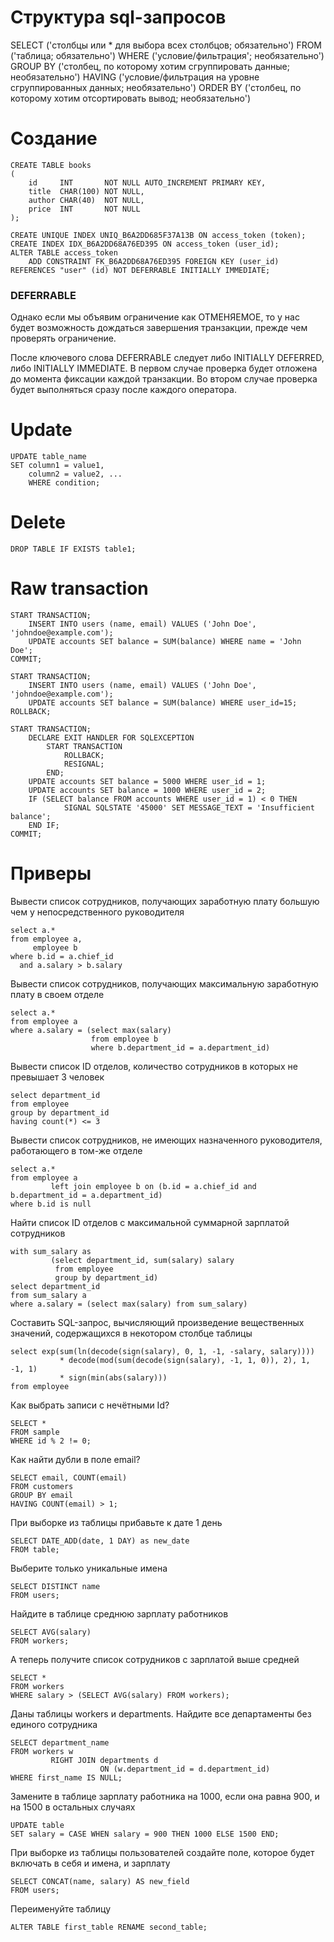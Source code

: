 # Структура sql-запросов

SELECT ('столбцы или * для выбора всех столбцов; обязательно')
FROM ('таблица; обязательно')
WHERE ('условие/фильтрация'; необязательно')
GROUP BY ('столбец, по которому хотим сгруппировать данные; необязательно')
HAVING ('условие/фильтрация на уровне сгруппированных данных; необязательно')
ORDER BY ('столбец, по которому хотим отсортировать вывод; необязательно')

# Создание

```mysql
CREATE TABLE books
(
    id     INT       NOT NULL AUTO_INCREMENT PRIMARY KEY,
    title  CHAR(100) NOT NULL,
    author CHAR(40)  NOT NULL,
    price  INT       NOT NULL
);

CREATE UNIQUE INDEX UNIQ_B6A2DD685F37A13B ON access_token (token);
CREATE INDEX IDX_B6A2DD68A76ED395 ON access_token (user_id);
ALTER TABLE access_token
    ADD CONSTRAINT FK_B6A2DD68A76ED395 FOREIGN KEY (user_id) REFERENCES "user" (id) NOT DEFERRABLE INITIALLY IMMEDIATE;
```

### DEFERRABLE

Однако если мы объявим ограничение как ОТМЕНЯЕМОЕ, то у нас будет возможность дождаться завершения транзакции, прежде чем проверять ограничение.

После ключевого слова DEFERRABLE следует либо INITIALLY DEFERRED, либо INITIALLY IMMEDIATE. В первом случае проверка будет отложена до момента фиксации каждой транзакции. Во втором случае проверка будет выполняться сразу после каждого
оператора.

# Update

```mysql
UPDATE table_name
SET column1 = value1,
    column2 = value2, ...
    WHERE condition;
```

# Delete

```mysql
DROP TABLE IF EXISTS table1;
```

# Raw transaction

```mysql
START TRANSACTION;
    INSERT INTO users (name, email) VALUES ('John Doe', 'johndoe@example.com');
    UPDATE accounts SET balance = SUM(balance) WHERE name = 'John Doe';
COMMIT;

START TRANSACTION;
    INSERT INTO users (name, email) VALUES ('John Doe', 'johndoe@example.com');
    UPDATE accounts SET balance = SUM(balance) WHERE user_id=15;
ROLLBACK;

START TRANSACTION;
    DECLARE EXIT HANDLER FOR SQLEXCEPTION
        START TRANSACTION
            ROLLBACK;
            RESIGNAL;
        END;
    UPDATE accounts SET balance = 5000 WHERE user_id = 1;
    UPDATE accounts SET balance = 1000 WHERE user_id = 2;
    IF (SELECT balance FROM accounts WHERE user_id = 1) < 0 THEN
            SIGNAL SQLSTATE '45000' SET MESSAGE_TEXT = 'Insufficient balance';
    END IF;
COMMIT;
```

# Приверы

Вывести список сотрудников, получающих заработную плату большую чем у непосредственного руководителя

```mysql
select a.*
from employee a,
     employee b
where b.id = a.chief_id
  and a.salary > b.salary
```

Вывести список сотрудников, получающих максимальную заработную плату в своем отделе

```mysql
select a.*
from employee a
where a.salary = (select max(salary)
                  from employee b
                  where b.department_id = a.department_id)
```

Вывести список ID отделов, количество сотрудников в которых не превышает 3 человек

```mysql
select department_id
from employee
group by department_id
having count(*) <= 3
```

Вывести список сотрудников, не имеющих назначенного руководителя, работающего в том-же отделе

```mysql
select a.*
from employee a
         left join employee b on (b.id = a.chief_id and b.department_id = a.department_id)
where b.id is null
```

Найти список ID отделов с максимальной суммарной зарплатой сотрудников

```mysql
with sum_salary as
         (select department_id, sum(salary) salary
          from employee
          group by department_id)
select department_id
from sum_salary a
where a.salary = (select max(salary) from sum_salary) 
```

Составить SQL-запрос, вычисляющий произведение вещественных значений, содержащихся в некотором столбце таблицы

```mysql
select exp(sum(ln(decode(sign(salary), 0, 1, -1, -salary, salary))))
           * decode(mod(sum(decode(sign(salary), -1, 1, 0)), 2), 1, -1, 1)
           * sign(min(abs(salary)))
from employee
```

Как выбрать записи с нечётными Id?

```mysql
SELECT *
FROM sample
WHERE id % 2 != 0;
```

Как найти дубли в поле email?

```mysql
SELECT email, COUNT(email)
FROM customers
GROUP BY email
HAVING COUNT(email) > 1;
```

При выборке из таблицы прибавьте к дате 1 день

```mysql
SELECT DATE_ADD(date, 1 DAY) as new_date
FROM table;
```

Выберите только уникальные имена

```mysql
SELECT DISTINCT name
FROM users;
```

Найдите в таблице среднюю зарплату работников

```mysql
SELECT AVG(salary)
FROM workers;
```

А теперь получите список сотрудников с зарплатой выше средней

```mysql
SELECT *
FROM workers
WHERE salary > (SELECT AVG(salary) FROM workers);
```

Даны таблицы workers и departments. Найдите все департаменты без единого сотрудника

```mysql
SELECT department_name
FROM workers w
         RIGHT JOIN departments d
                    ON (w.department_id = d.department_id)
WHERE first_name IS NULL;
```

Замените в таблице зарплату работника на 1000, если она равна 900, и на 1500 в остальных случаях

```mysql
UPDATE table
SET salary = CASE WHEN salary = 900 THEN 1000 ELSE 1500 END;
```

При выборке из таблицы пользователей создайте поле, которое будет включать в себя и имена, и зарплату

```mysql
SELECT CONCAT(name, salary) AS new_field
FROM users;
```

Переименуйте таблицу

```mysql
ALTER TABLE first_table RENAME second_table;
```
